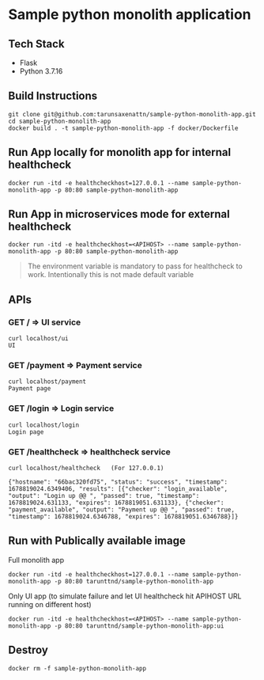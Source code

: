 # Sample python monolith application

## Tech Stack
- Flask
- Python 3.7.16

## Build Instructions

```
git clone git@github.com:tarunsaxenattn/sample-python-monolith-app.git
cd sample-python-monolith-app
docker build . -t sample-python-monolith-app -f docker/Dockerfile
```

## Run App locally for monolith app for internal healthcheck

```
docker run -itd -e healthcheckhost=127.0.0.1 --name sample-python-monolith-app -p 80:80 sample-python-monolith-app
```

## Run App in microservices mode for external healthcheck

```
docker run -itd -e healthcheckhost=<APIHOST> --name sample-python-monolith-app -p 80:80 sample-python-monolith-app
```

> The environment variable is mandatory to pass for healthcheck to work. Intentionally this is not made default variable


## APIs

### GET / => UI service
```
curl localhost/ui
UI
```

### GET /payment => Payment service
```
curl localhost/payment
Payment page
```

### GET /login => Login service
```
curl localhost/login
Login page
```

### GET /healthcheck => healthcheck service
```
curl localhost/healthcheck   (For 127.0.0.1)

{"hostname": "66bac320fd75", "status": "success", "timestamp": 1678819024.6349406, "results": [{"checker": "login_available", "output": "Login up @@ ", "passed": true, "timestamp": 1678819024.631133, "expires": 1678819051.631133}, {"checker": "payment_available", "output": "Payment up @@ ", "passed": true, "timestamp": 1678819024.6346788, "expires": 1678819051.6346788}]}
```


## Run with Publically available image

Full monolith app
```
docker run -itd -e healthcheckhost=127.0.0.1 --name sample-python-monolith-app -p 80:80 tarunttnd/sample-python-monolith-app
```


Only UI app (to simulate failure and let UI healthcheck hit APIHOST URL running on different host)
```
docker run -itd -e healthcheckhost=<APIHOST> --name sample-python-monolith-app -p 80:80 tarunttnd/sample-python-monolith-app:ui
```



## Destroy
```
docker rm -f sample-python-monolith-app
```
